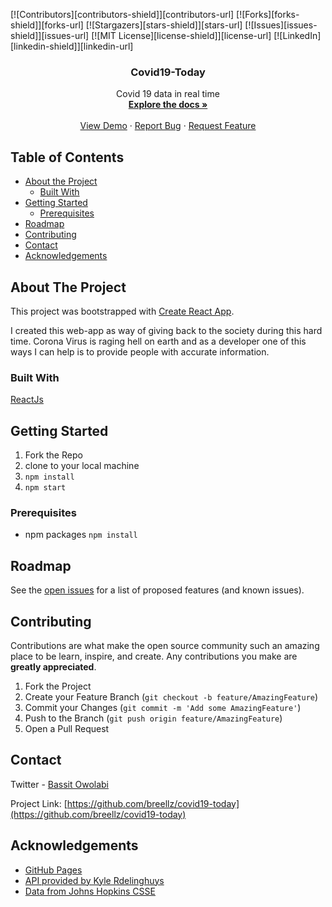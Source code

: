 [![Contributors][contributors-shield]][contributors-url]
[![Forks][forks-shield]][forks-url]
[![Stargazers][stars-shield]][stars-url]
[![Issues][issues-shield]][issues-url]
[![MIT License][license-shield]][license-url]
[![LinkedIn][linkedin-shield]][linkedin-url]


<h3 align="center">Covid19-Today</h3>
<p align="center">
    Covid 19 data in real time
    <br />
    <a href="https://github.com/breellz/covid19-today"><strong>Explore the docs »</strong></a>
    <br />
    <br />
    <a href="https://breellz.github.io/covid19-today/">View Demo</a>
    ·
    <a href="https://github.com/breellz/covid19-today/issues">Report Bug</a>
    ·
    <a href="https://github.com/breellz/covid19-today/issues">Request Feature</a>
  </p>
</p>

<!-- TABLE OF CONTENTS -->
## Table of Contents

* [About the Project](#about-the-project)
  * [Built With](#built-with)
* [Getting Started](#getting-started)
  * [Prerequisites](#prerequisites)
* [Roadmap](#roadmap)
* [Contributing](#contributing)
* [Contact](#contact)
* [Acknowledgements](#acknowledgements)

<!-- ABOUT THE PROJECT -->
## About The Project

This project was bootstrapped with [Create React App](https://github.com/facebook/create-react-app).

I created this web-app as  way of giving back to the society during this hard time. Corona Virus is raging hell on earth and as a developer one of this ways I can help is to provide people with accurate information.

### Built With
[ReactJs](https://reactjs.org)

<!-- GETTING STARTED -->
## Getting Started

1. Fork the Repo
2. clone to your local machine
3. ```npm install```
4. ```npm start```

### Prerequisites

* npm packages
```npm install```

<!-- ROADMAP -->
## Roadmap

See the [open issues](https://github.com/othneildrew/Best-README-Template/issues) for a list of proposed features (and known issues).


<!-- CONTRIBUTING -->
## Contributing

Contributions are what make the open source community such an amazing place to be learn, inspire, and create. Any contributions you make are **greatly appreciated**.

1. Fork the Project
2. Create your Feature Branch (`git checkout -b feature/AmazingFeature`)
3. Commit your Changes (`git commit -m 'Add some AmazingFeature'`)
4. Push to the Branch (`git push origin feature/AmazingFeature`)
5. Open a Pull Request

<!-- CONTACT -->
## Contact

Twitter - [Bassit Owolabi](https://twitter.com/breellz)

Project Link: [https://github.com/breellz/covid19-today](https://github.com/breellz/covid19-today)


<!-- ACKNOWLEDGEMENTS -->
## Acknowledgements

* [GitHub Pages](https://pages.github.com)
* [API provided by Kyle Rdelinghuys](https://twitter.com/ksredelinghuys)
* [Data from Johns Hopkins CSSE](https://github.com/CSSEGISandData/COVID-19)
